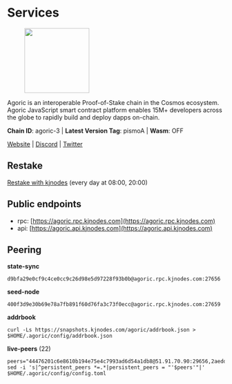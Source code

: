 # Services

<figure><img src="https://raw.githubusercontent.com/kj89/testnet_manuals/main/pingpub/logos/agoric.png" width="150" alt=""><figcaption></figcaption></figure>

Agoric is an interoperable Proof-of-Stake chain in the Cosmos ecosystem.  Agoric JavaScript smart contract platform enables 15M+ developers across the  globe to rapidly build and deploy dapps on-chain.

**Chain ID**: agoric-3 | **Latest Version Tag**: pismoA | **Wasm**: OFF

[Website](https://agoric.com) | [Discord](https://discord.com/invite/qDW8DRes4s) | [Twitter](https://twitter.com/agoric)

## Restake

[Restake with kjnodes](https://restake.app/agoric/agoricvaloper1ku5sm2twlsywdrp4wz3kfwgyrtqtp0lpr3nvk8) (every day at 08:00, 20:00)
## Public endpoints

* rpc: [https://agoric.rpc.kjnodes.com](https://agoric.rpc.kjnodes.com)
* api: [https://agoric.api.kjnodes.com](https://agoric.api.kjnodes.com)

## Peering

**state-sync**

```
d9bfa29e0cf9c4ce0cc9c26d98e5d97228f93b0b@agoric.rpc.kjnodes.com:27656
```

**seed-node**

```
400f3d9e30b69e78a7fb891f60d76fa3c73f0ecc@agoric.rpc.kjnodes.com:27659
```

**addrbook**
```
curl -Ls https://snapshots.kjnodes.com/agoric/addrbook.json > $HOME/.agoric/config/addrbook.json
```

**live-peers** (22)
```
peers="44476201c6e8610b194e75e4c7993ad6d54a1db8@51.91.70.90:29656,2aedd7163a8ee725507e461b13fb90c091ee1c42@128.0.51.32:26656,711f6f36a6ec3924b6d721de6adce604092e59f2@116.202.226.169:26656,e780b9c3b6f761efb7ba3bca74d3011f9bdf4bfd@139.59.8.48:26060,d9bfa29e0cf9c4ce0cc9c26d98e5d97228f93b0b@65.109.88.38:27656,0464c8dded70d01f5ab50a8d6047a6b27ddf2ccd@84.244.95.232:26656,a38a30c1dd31f63be2befd40b82964b215c3c288@165.22.251.28:26656,0837c0dac0bb15e79e64207bb0fa5a9a6fa42ad4@178.62.116.62:26656,4eea1e0a22d8d2ade108fc5f8e07d6d6e711e909@65.108.10.138:26656,f095bb53006ebddcbbf29c8df70dddcba6419e36@142.93.145.13:26656,1dfd1a8be38d892fa485e1b417bcf5f225b3f638@185.210.219.66:26656,d56af8cb0716909f9b804e7dec8c1d34ae4eed16@65.108.142.81:26676,1312bbbd4ed1e58b9e4eb1d7788187a4607915e9@165.22.199.234:26060,2bda83f1501d30187e662c59d75ed4ffffcf8004@135.181.142.117:26656,d03a9974f14ae380fdb7caf46ec71ce5278f0356@34.72.231.9:26656,00dc1964683a005274c39d3f347e83a5651dd923@65.21.127.159:26656,23fd78b96fc7f17b47fc4a0d442b0ec53faebd88@157.90.91.20:12656,0f642db2770d4dd3e0d030b2f14f1365e40f3b38@185.146.148.101:26657,ca4c3b9d0cf78d934a3b972c328db2e4a9a66c42@64.32.40.134:26656,1d4d7b77e79c2dad9e8586df4f30c7b550f5d49b@3.8.160.134:26656,14c8fd41e030160bf28cb42ede8d6a0161563bfb@204.12.225.34:26656,f8ff12a774770fea36beadb303ccffc86863c6ec@65.109.69.59:14456"
sed -i 's|^persistent_peers *=.*|persistent_peers = "'$peers'"|' $HOME/.agoric/config/config.toml
```

